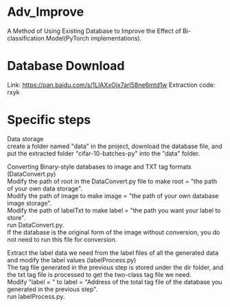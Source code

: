 # Adv_Improve
A Method of Using Existing Database to Improve the Effect of Bi-classification Model(PyTorch implementations).  
# Database Download
Link: https://pan.baidu.com/s/1LlAXxOjx7arl58ne6mtd1w   Extraction code: rxyk 
# Specific steps
Data storage  
create a folder named "data" in the project, download the database file, and put the extracted folder "cifar-10-batches-py" into the "data" folder.  

Converting Binary-style databases to image and TXT tag formats (DataConvert.py)  
Modify the path of root in the DataConvert.py file to make root = "the path of your own data storage".  
Modify the path of image to make image = "the path of your own database image storage".  
Modify the path of labelTxt to make label = "the path you want your label to store".  
run DataConvert.py.  
If the database is the original form of the image without conversion, you do not need to run this file for conversion.  

Extract the label data we need from the label files of all the generated data and modify the label values (labelProcess.py)  
The tag file generated in the previous step is stored under the dir folder, and the txt tag file is processed to get the two-class tag file we need.  
Modify "label = " to label = "Address of the total tag file of the database you generated in the previous step".  
run labelProcess.py.  

